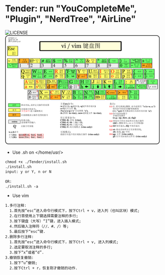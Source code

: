 # Tender: run "YouCompleteMe", "Plugin", "NerdTree", "AirLine"
![LICENSE](https://img.shields.io/github/license/HasturBoss/Tender)
![PNG](https://github.com/HasturBoss/Tender/raw/main/VimKey.png)

* Use .sh on </home/usr/>
```Shell
chmod +x ./Tender/install.sh
./install.sh
input: y or Y, n or N

OR:
./install.sh -a
```

* Use vim
```Shell
1.多行注释:
  1.首先按“esc”进入命令行模式下，按下Ctrl + v，进入列（也叫区块）模式;
  2.在行首使用上下键选择需要注释的多行;
  3.按下键盘（大写）“I”键，进入插入模式;
  4.然后输入注释符（//、#、/）等;
  5.最后按下“esc”键.
2.删除多行注释:
  1.首先按“esc”进入命令行模式下，按下Ctrl + v, 进入列模式;
  2.选定要取消注释的多行;
  3.按下“x”或者“d”.
3.撤销恢复撤销:
  1.按下“u”撤销;
  2.按下Ctrl + r，恢复刚才撤销的动作.
```
